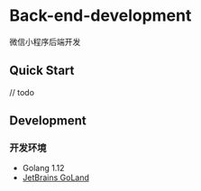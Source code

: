 # Back-end-development
微信小程序后端开发

## Quick Start

// todo

## Development

### 开发环境

- Golang 1.12
- [JetBrains GoLand](https://www.jetbrains.com/go/)

